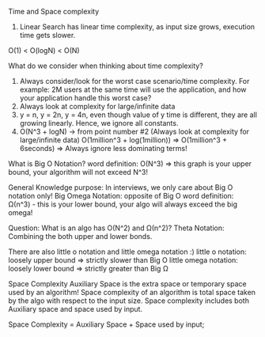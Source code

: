 Time and Space complexity
1. Linear Search has linear time complexity, as input size grows, execution time gets slower.

O(1) < O(logN) < O(N)

What do we consider when thinking about time complexity?
1. Always consider/look for the worst case scenario/time complexity. 
For example: 2M users at the same time will use the application, and how your application handle this worst case?
2. Always look at complexity for large/infinite data
3. y = n, y = 2n, y = 4n, even though value of y time is different, they are all growing linearly. Hence, we ignore all constants.
4. O(N^3 + logN) -> from point number #2 (Always look at complexity for large/infinite data) 
O(1million^3 + log(1million)) => O(1million^3 + 6seconds) => Always ignore less dominating terms!


What is Big O Notation?
word definition: O(N^3) => this graph is your upper bound, your algorithm will not exceed N^3!

General Knowledge purpose:
In interviews, we only care about Big O notation only!
Big Omega Notation: opposite of Big O
word definition: Ω(n^3) - this is your lower bound, your algo will always exceed the big omega!

Question: What is an algo has O(N^2) and Ω(n^2)?
Theta Notation: Combining the both upper and lower bonds.

There are also little o notation and little omega notation :)
little o notation: loosely upper bound => strictly slower than Big O
little omega notation: loosely lower bound => strictly greater than Big Ω


Space Complexity
Auxiliary Space is the extra space or temporary space used by an algorithm!
Space complexity of an algorithm is total space taken by the algo with respect to the input size. 
Space complexity includes both Auxiliary space and space used by input.

Space Complexity = Auxiliary Space + Space used by input;

